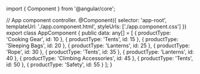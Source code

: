 import { Component } from '@angular/core';

// App component controller.
@Component({
  selector: 'app-root',
  templateUrl: './app.component.html',
  styleUrls: ['./app.component.css']
})
export class AppComponent {
  public data: any[] = [
    {
      productType: 'Cooking Gear',
      id: 10
    },
    {
      productType: 'Tents',
      id: 15
    },
    {
      productType: 'Sleeping Bags',
      id: 20
    },
    {
      productType: 'Lanterns',
      id: 25
    },
    {
      productType: 'Rope',
      id: 30
    },
    {
      productType: 'Tents',
      id: 35
    },
    {
      productType: 'Lanterns',
      id: 40
    },
    {
      productType: 'Climbing Accessories',
      id: 45
    },
    {
      productType: 'Tents',
      id: 50
    },
    {
      productType: 'Safety',
      id: 55
    }
  ];
}
